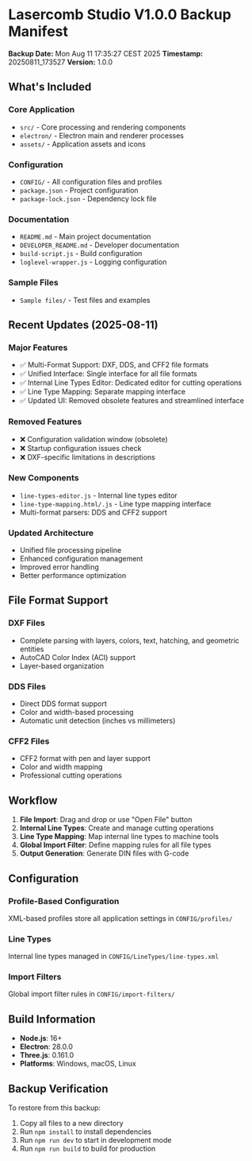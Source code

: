 # Lasercomb Studio V1.0.0 Backup Manifest

**Backup Date:** Mon Aug 11 17:35:27 CEST 2025
**Timestamp:** 20250811_173527
**Version:** 1.0.0

## What's Included

### Core Application
- `src/` - Core processing and rendering components
- `electron/` - Electron main and renderer processes
- `assets/` - Application assets and icons

### Configuration
- `CONFIG/` - All configuration files and profiles
- `package.json` - Project configuration
- `package-lock.json` - Dependency lock file

### Documentation
- `README.md` - Main project documentation
- `DEVELOPER_README.md` - Developer documentation
- `build-script.js` - Build configuration
- `loglevel-wrapper.js` - Logging configuration

### Sample Files
- `Sample files/` - Test files and examples

## Recent Updates (2025-08-11)

### Major Features
- ✅ Multi-Format Support: DXF, DDS, and CFF2 file formats
- ✅ Unified Interface: Single interface for all file formats
- ✅ Internal Line Types Editor: Dedicated editor for cutting operations
- ✅ Line Type Mapping: Separate mapping interface
- ✅ Updated UI: Removed obsolete features and streamlined interface

### Removed Features
- ❌ Configuration validation window (obsolete)
- ❌ Startup configuration issues check
- ❌ DXF-specific limitations in descriptions

### New Components
- `line-types-editor.js` - Internal line types editor
- `line-type-mapping.html/.js` - Line type mapping interface
- Multi-format parsers: DDS and CFF2 support

### Updated Architecture
- Unified file processing pipeline
- Enhanced configuration management
- Improved error handling
- Better performance optimization

## File Format Support

### DXF Files
- Complete parsing with layers, colors, text, hatching, and geometric entities
- AutoCAD Color Index (ACI) support
- Layer-based organization

### DDS Files
- Direct DDS format support
- Color and width-based processing
- Automatic unit detection (inches vs millimeters)

### CFF2 Files
- CFF2 format with pen and layer support
- Color and width mapping
- Professional cutting operations

## Workflow

1. **File Import**: Drag and drop or use "Open File" button
2. **Internal Line Types**: Create and manage cutting operations
3. **Line Type Mapping**: Map internal line types to machine tools
4. **Global Import Filter**: Define mapping rules for all file types
5. **Output Generation**: Generate DIN files with G-code

## Configuration

### Profile-Based Configuration
XML-based profiles store all application settings in `CONFIG/profiles/`

### Line Types
Internal line types managed in `CONFIG/LineTypes/line-types.xml`

### Import Filters
Global import filter rules in `CONFIG/import-filters/`

## Build Information

- **Node.js**: 16+
- **Electron**: 28.0.0
- **Three.js**: 0.161.0
- **Platforms**: Windows, macOS, Linux

## Backup Verification

To restore from this backup:
1. Copy all files to a new directory
2. Run `npm install` to install dependencies
3. Run `npm run dev` to start in development mode
4. Run `npm run build` to build for production

